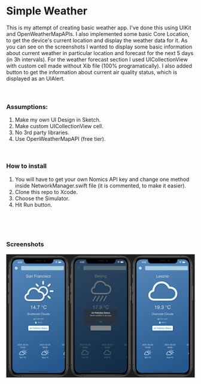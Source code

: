 # Simple Weather

This is my attempt of creating basic weather app. I've done this using UIKit and OpenWeatherMapAPIs. I also implemented some basic Core Location, to get the device's current location and display the weather data for it. As you can see on the screenshots I wanted to display some basic information about current weather in particular location and forecast for the next 5 days (in 3h intervals). For the weather forecast section I used UICollectionView with custom cell made without Xib file (100% programatically). I also added button to get the information about current air quality status, which is displayed as an UIAlert.
<br>
<br>
<br>

### Assumptions:
1. Make my own UI Design in Sketch.
2. Make custom UICollectionView cell.
3. No 3rd party libraries.
4. Use OpenWeatherMapAPI (free tier).
<br>

### How to install
1. You will have to get your own Nomics API key and change one method inside NetworkManager.swift file (it is commented, to make it easier).
2. Clone this repo to Xcode.
3. Choose the Simulator.
4. Hit Run button.
<br>
<br>
<br>


### Screenshots
<img src="Image/Screenshots.png">
<br>
<br>
<br>
